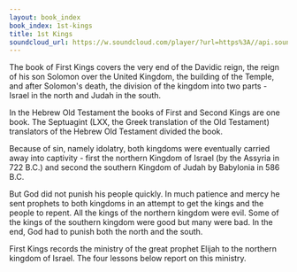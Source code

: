 ```yaml
---
layout: book_index
book_index: 1st-kings
title: 1st Kings
soundcloud_url: https://w.soundcloud.com/player/?url=https%3A//api.soundcloud.com/playlists/185709748%3Fsecret_token%3Ds-tPhsk
---
```


The book of First Kings covers the very end of the Davidic reign, the reign of his son Solomon over the United Kingdom, the building of the Temple, and after Solomon's death, the division of the kingdom into two parts - Israel in the north and Judah in the south.

In the Hebrew Old Testament the books of First and Second Kings are one book. The Septuagint (LXX, the Greek translation of the Old Testament) translators of the Hebrew Old Testament divided the book.

Because of sin, namely idolatry, both kingdoms were eventually carried away into captivity - first the northern Kingdom of Israel (by the Assyria in 722 B.C.) and second the southern Kingdom of Judah by Babylonia in 586 B.C.

But God did not punish his people quickly. In much patience and mercy he sent prophets to both kingdoms in an attempt to get the kings and the people to repent. All the kings of the northern kingdom were evil. Some of the kings of the southern kingdom were good but many were bad. In the end, God had to punish both the north and the south.

First Kings records the ministry of the great prophet Elijah to the northern kingdom of Israel. The four lessons below report on this ministry.
